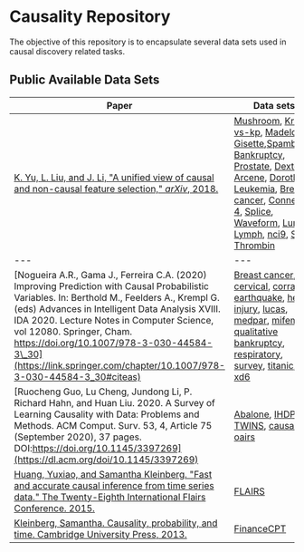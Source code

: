 # Causality Repository

The objective of this repository is to encapsulate several data sets used in causal discovery related tasks.

## Public Available Data Sets

| Paper | Data sets |
| --- | --- |
| [K. Yu, L. Liu, and J. Li, &quot;A unified view of causal and non-causal feature selection,&quot; _arXiv_, 2018.](https://arxiv.org/abs/1802.05844) | [Mushroom](https://github.com/AnaRitaNogueira/Causality-Repository/tree/master/Mushroom), [Kr-vs-kp](https://github.com/AnaRitaNogueira/Causality-Repository/tree/master/KR-VS-KP), [Madelon](https://github.com/AnaRitaNogueira/Causality-Repository/tree/master/Madelon), [Gisette](https://github.com/AnaRitaNogueira/Causality-Repository/tree/master/gisette),[Spambase](https://github.com/AnaRitaNogueira/Causality-Repository/tree/master/Spambase), [Bankruptcy](https://github.com/AnaRitaNogueira/Causality-Repository/tree/master/Bankruptcy), [Prostate](https://github.com/AnaRitaNogueira/Causality-Repository/tree/master/Prostate), [Dexter](https://github.com/AnaRitaNogueira/Causality-Repository/tree/master/Dexter), [Arcene](https://github.com/AnaRitaNogueira/Causality-Repository/tree/master/Arcene), [Dorothea](https://github.com/AnaRitaNogueira/Causality-Repository/tree/master/Dorothea), [Leukemia](https://github.com/AnaRitaNogueira/Causality-Repository/tree/master/Leukemia), [Breast cancer](https://github.com/AnaRitaNogueira/Causality-Repository/tree/master/Breast%20Cancer), [Connect-4](https://github.com/AnaRitaNogueira/Causality-Repository/tree/master/connect-4), [Splice](https://github.com/AnaRitaNogueira/Causality-Repository/tree/master/splice), [Waveform](https://github.com/AnaRitaNogueira/Causality-Repository/tree/master/waveform), [Lung](https://github.com/AnaRitaNogueira/Causality-Repository/tree/master/lung), [Lymph](https://github.com/AnaRitaNogueira/Causality-Repository/tree/master/lymph), [nci9](https://github.com/AnaRitaNogueira/Causality-Repository/tree/master/NCI9), [Sido](https://github.com/AnaRitaNogueira/Causality-Repository/tree/master/SIDO), [Thrombin](https://github.com/AnaRitaNogueira/Causality-Repository/tree/master/thrombin) |
| --- | --- |
| [Nogueira A.R., Gama J., Ferreira C.A. (2020) Improving Prediction with Causal Probabilistic Variables. In: Berthold M., Feelders A., Krempl G. (eds) Advances in Intelligent Data Analysis XVIII. IDA 2020. Lecture Notes in Computer Science, vol 12080. Springer, Cham. https://doi.org/10.1007/978-3-030-44584-3\_30](https://link.springer.com/chapter/10.1007/978-3-030-44584-3_30#citeas) | [Breast cancer](https://github.com/AnaRitaNogueira/Causality-Repository/tree/master/Breast%20Cancer), [cervical](https://github.com/AnaRitaNogueira/Causality-Repository/tree/master/cervical), [corral](https://github.com/AnaRitaNogueira/Causality-Repository/tree/master/corral), [earthquake](https://github.com/AnaRitaNogueira/Causality-Repository/tree/master/earthquake), [head injury](https://github.com/AnaRitaNogueira/Causality-Repository/tree/master/head%20injury), [lucas](https://github.com/AnaRitaNogueira/Causality-Repository/tree/master/lucas), [medpar](https://github.com/AnaRitaNogueira/Causality-Repository/tree/master/medpar), [mifem](https://github.com/AnaRitaNogueira/Causality-Repository/tree/master/mifem), [qualitative bankruptcy](https://github.com/AnaRitaNogueira/Causality-Repository/tree/master/qualitative-bankruptcy), [respiratory](https://github.com/AnaRitaNogueira/Causality-Repository/tree/master/respiratory), [survey](https://github.com/AnaRitaNogueira/Causality-Repository/tree/master/survey), [titanic](https://github.com/AnaRitaNogueira/Causality-Repository/tree/master/titanic), [xd6](https://github.com/AnaRitaNogueira/Causality-Repository/tree/master/xd6) |
| [Ruocheng Guo, Lu Cheng, Jundong Li, P. Richard Hahn, and Huan Liu. 2020. A Survey of Learning Causality with Data: Problems and Methods. ACM Comput. Surv. 53, 4, Article 75 (September 2020), 37 pages. DOI:https://doi.org/10.1145/3397269](https://dl.acm.org/doi/10.1145/3397269) | [Abalone](https://github.com/AnaRitaNogueira/Causality-Repository/tree/master/Abalone), [IHDP](https://github.com/AnaRitaNogueira/Causality-Repository/tree/master/IHDP), [TWINS](https://github.com/AnaRitaNogueira/Causality-Repository/tree/master/TWINS), [causal oairs](https://github.com/AnaRitaNogueira/Causality-Repository/tree/master/causal%20pairs) |
| [Huang, Yuxiao, and Samantha Kleinberg. &quot;Fast and accurate causal inference from time series data.&quot; The Twenty-Eighth International Flairs Conference. 2015.](https://d1wqtxts1xzle7.cloudfront.net/37392191/huang_flairs15.pdf?1429716585=&amp;response-content-disposition=inline%3B+filename%3DFast_and_Accurate_Causal_Inference_from.pdf&amp;Expires=1611255529&amp;Signature=TOeW7o3RDjwLy6qwurN~LLNYD31A-VhPVosR8yIgo90EwU6oO~VeUbLqEtdZP3xvkuLkHiDx5s87Lj3-fat1~NRwr7VM2NjHEo4l8P2mi9kQ62uVw79h3bvLZhpcYAI3ynMNe6f9zkpHFjvg7DDgz0ofxBao8MNz0arjuwz9Ud~gNQjGb3z3lznuuyr96VDyMyBQIBDUtC82aFGWgG-hzFk1yF~c8v50MjjeMFgns-a6Q7d9U6pd0Xyzio~2HJmpFoTIVfaT3Kk4Nd59b0Zm5~Y4H4Vsmvm0b40-HUWzKKZZ~9HbJy~wMKxyX3pO5zWh0zv1kyc29ticRWKZkG--8Q__&amp;Key-Pair-Id=APKAJLOHF5GGSLRBV4ZA) | [FLAIRS](https://github.com/AnaRitaNogueira/Causality-Repository/tree/master/FLAIRS) |
| [Kleinberg, Samantha. Causality, probability, and time. Cambridge University Press, 2013.](https://books.google.pt/books?hl=pt-PT&amp;lr=&amp;id=KHwqL43SaZQC&amp;oi=fnd&amp;pg=PR7&amp;dq=Causality,+Probability,+and+Time&amp;ots=Lff-d7vZz9&amp;sig=6_C-PCQqpVGaOP0nJALQhTyUEWg&amp;redir_esc=y#v=onepage&amp;q=Causality%2C%20Probability%2C%20and%20Time&amp;f=false) | [FinanceCPT](https://github.com/AnaRitaNogueira/Causality-Repository/tree/master/FinanceCPT) |
